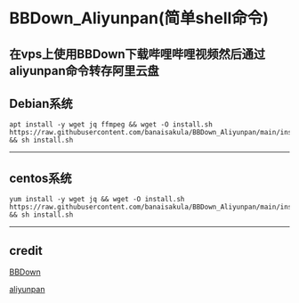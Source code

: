 # BBDown_Aliyunpan(简单shell命令)
在vps上使用BBDown下载哔哩哔哩视频然后通过aliyunpan命令转存阿里云盘
---
## Debian系统
```
apt install -y wget jq ffmpeg && wget -O install.sh https://raw.githubusercontent.com/banaisakula/BBDown_Aliyunpan/main/install.sh && sh install.sh
```
---
## centos系统
```
yum install -y wget jq && wget -O install.sh https://raw.githubusercontent.com/banaisakula/BBDown_Aliyunpan/main/install.sh && sh install.sh
```
---
credit
---
[BBDown](https://github.com/nilaoda/BBDown)

[aliyunpan](https://github.com/tickstep/aliyunpan)


